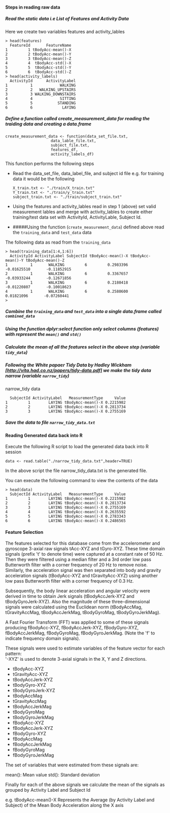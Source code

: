 

#### Steps in reading raw data 
##### Read the static data i.e List of Features and Activity Data
Here we create two variables features and activity_lables
```
> head(features)
  FeatureId       FeatureName
1         1 tBodyAcc-mean()-X
2         2 tBodyAcc-mean()-Y
3         3 tBodyAcc-mean()-Z
4         4  tBodyAcc-std()-X
5         5  tBodyAcc-std()-Y
6         6  tBodyAcc-std()-Z
> head(activity_labels)
  ActivityId      ActivityLabel
1          1            WALKING
2          2   WALKING_UPSTAIRS
3          3 WALKING_DOWNSTAIRS
4          4            SITTING
5          5           STANDING
6          6             LAYING
```
##### Define a function called create_measurement_data for reading the traiding data and creating a data.frame

```
create_measurement_data <- function(data_set_file.txt,
					data_lable_file.txt,
					subject_file.txt,
					features_df,
					activity_labels_df)
```
This function performs the following steps


  * Read the data_set_file, data_label_file, and subject id file
     e.g. for training data it would be the following 

	```
	X_train.txt <- "./train/X_train.txt"
	Y_train.txt <- "./train/y_train.txt"
	subject_train.txt <- "./train/subject_train.txt"
	```
	
  * Using the features and activity_lables read in step 1 (above) set valid measurement lables and merge with activity_lables to create either training/test data set with ActivityId, ActivityLable, Subject Id.
* #####Using the function (`create_measurement_data`) defined above read the `training_data` and `test_data` data

The following data as read from the `training_data`

```
> head(training_data[1:4,1:6])
  ActivityId ActivityLabel SubjectId tBodyAcc-mean()-X tBodyAcc-mean()-Y tBodyAcc-mean()-Z
1          1       WALKING         6         0.2983396       -0.01625510       -0.11852915
2          1       WALKING         6         0.3367657       -0.03933244       -0.12671856
3          1       WALKING         6         0.2180418       -0.01220807       -0.10018623
4          1       WALKING         6         0.2580600        0.01821096       -0.07260441
> 

```
##### Combine the `training_data` and `test_data` into a single data.frame called `combined_data`
##### Using the function dplyr:select function only select columns (features) with represent the `mean()` and `std()`
##### Calculate the mean of all the features select in the above step (variable `tidy_data`)
##### Following the White papaer Tidy Data by Hadley Wickham [http://vita.had.co.nz/papers/tidy-data.pdf] we make the tidy data narrow (variable `narrow_tidy`)

narrow_tidy data

  ```
    SubjectId ActivityLabel   MeasurementType     Value
1         1        LAYING tBodyAcc-mean()-X 0.2215982
2         2        LAYING tBodyAcc-mean()-X 0.2813734
3         3        LAYING tBodyAcc-mean()-X 0.2755169
  ```
##### Save the data to file `narrow_tidy_data.txt`

#### Reading Generated data back into R
Execute the following R script to load the generated data back into R session 
```
data <- read.table("./narrow_tidy_data.txt",header=TRUE)
```
In the above script the file narrow_tidy_data.txt is the generated file.

You can execute the following command to view the contents of the data
```
> head(data)
  SubjectId ActivityLabel   MeasurementType     Value
1         1        LAYING tBodyAcc-mean()-X 0.2215982
2         2        LAYING tBodyAcc-mean()-X 0.2813734
3         3        LAYING tBodyAcc-mean()-X 0.2755169
4         4        LAYING tBodyAcc-mean()-X 0.2635592
5         5        LAYING tBodyAcc-mean()-X 0.2783343
6         6        LAYING tBodyAcc-mean()-X 0.2486565
```
#### Feature Selection 
The features selected for this database come from the accelerometer and gyroscope 3-axial raw signals tAcc-XYZ and tGyro-XYZ. These time domain signals (prefix 't' to denote time) were captured at a constant rate of 50 Hz. Then they were filtered using a median filter and a 3rd order low pass Butterworth filter with a corner frequency of 20 Hz to remove noise. Similarly, the acceleration signal was then separated into body and gravity acceleration signals (tBodyAcc-XYZ and tGravityAcc-XYZ) using another low pass Butterworth filter with a corner frequency of 0.3 Hz. 

Subsequently, the body linear acceleration and angular velocity were derived in time to obtain Jerk signals (tBodyAccJerk-XYZ and tBodyGyroJerk-XYZ). Also the magnitude of these three-dimensional signals were calculated using the Euclidean norm (tBodyAccMag, tGravityAccMag, tBodyAccJerkMag, tBodyGyroMag, tBodyGyroJerkMag). 

A Fast Fourier Transform (FFT) was applied to some of these signals producing fBodyAcc-XYZ, fBodyAccJerk-XYZ, fBodyGyro-XYZ, fBodyAccJerkMag, fBodyGyroMag, fBodyGyroJerkMag. (Note the 'f' to indicate frequency domain signals). 

These signals were used to estimate variables of the feature vector for each pattern:  
'-XYZ' is used to denote 3-axial signals in the X, Y and Z directions.

* tBodyAcc-XYZ
* tGravityAcc-XYZ
* tBodyAccJerk-XYZ
* tBodyGyro-XYZ
* tBodyGyroJerk-XYZ
* tBodyAccMag
* tGravityAccMag
* tBodyAccJerkMag
* tBodyGyroMag
* tBodyGyroJerkMag
* fBodyAcc-XYZ
* fBodyAccJerk-XYZ
* fBodyGyro-XYZ
* fBodyAccMag
* fBodyAccJerkMag
* fBodyGyroMag
* fBodyGyroJerkMag

The set of variables that were estimated from these signals are: 

mean(): Mean value
std(): Standard deviation

Finally for each of the above signals we calculate the mean of the signals as grouped by Activity Label and Subject Id

e.g. tBodyAcc-mean()-X Represents the Average (by Activity Label and Subject) of the Mean Body Acceleration along the X axis
